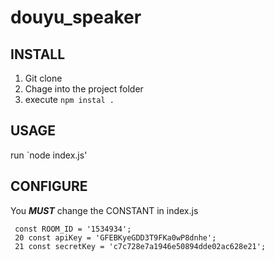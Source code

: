 # douyu_speaker

## INSTALL

1. Git clone
2. Chage into the project folder
3. execute `npm instal .`

## USAGE
run `node index.js'

## CONFIGURE

You ***MUST*** change the CONSTANT in index.js

```
 const ROOM_ID = '1534934';
 20 const apiKey = 'GFEBKyeGDD3T9FKa0wP8dnhe';
 21 const secretKey = 'c7c728e7a1946e50894dde02ac628e21';
```

